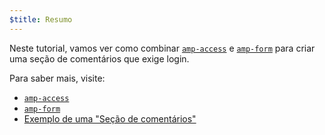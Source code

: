 ```yaml
---
$title: Resumo
---
```


Neste tutorial, vamos ver como combinar [`amp-access`](../../../../documentation/components/reference/amp-access.md) e [`amp-form`](../../../../documentation/components/reference/amp-form.md) para criar uma seção de comentários que exige login.

Para saber mais, visite:

- [`amp-access`](../../../../documentation/components/reference/amp-access.md)
- [`amp-form`](../../../../documentation/components/reference/amp-form.md)
- [Exemplo de uma "Seção de comentários"](../../../../documentation/examples/documentation/Comment_Section.html)
